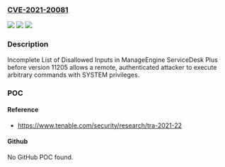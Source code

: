 ### [CVE-2021-20081](https://cve.mitre.org/cgi-bin/cvename.cgi?name=CVE-2021-20081)
![](https://img.shields.io/static/v1?label=Product&message=ManageEngine%20ServiceDesk%20Plus&color=blue)
![](https://img.shields.io/static/v1?label=Version&message=n%2Fa&color=blue)
![](https://img.shields.io/static/v1?label=Vulnerability&message=Incomplete%20List%20of%20Disallowed%20Inputs%20leading%20to%20Authenticated%20Remote%20Command%20Execution&color=brighgreen)

### Description

Incomplete List of Disallowed Inputs in ManageEngine ServiceDesk Plus before version 11205 allows a remote, authenticated attacker to execute arbitrary commands with SYSTEM privileges.

### POC

#### Reference
- https://www.tenable.com/security/research/tra-2021-22

#### Github
No GitHub POC found.

